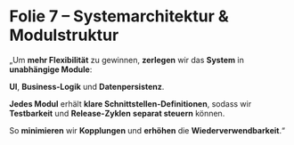 # Folie 7 – Systemarchitektur & Modulstruktur

„Um **mehr Flexibilität** zu gewinnen, **zerlegen** wir das **System** in **unabhängige Module**:

**UI**, **Business-Logik** und **Daten­persistenz**.

**Jedes Modul** erhält **klare Schnittstellen-Definitionen**, sodass wir **Testbarkeit** und **Release-Zyklen** **separat steuern** können.

So **minimieren** wir **Kopplungen** und **erhöhen** die **Wiederverwendbarkeit**.“